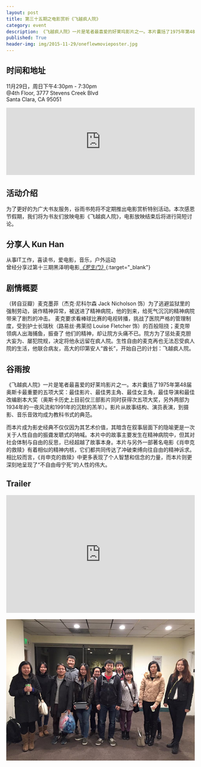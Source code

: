 ```yaml
---
layout: post
title: 第三十五期之电影赏析《飞越疯人院》
category: event
description: 《飞越疯人院》一片是笔者最喜爱的好莱坞影片之一。本片囊括了1975年第48届奥斯卡最重要的五项大奖：最佳影片、最佳男主角、最佳女主角，最佳导演和最佳改编剧本大奖（奥斯卡历史上目前仅三部影片同时获得次五项大奖，另外两部为1934年的一夜风流和1991年的沉默的羔羊）。影片从故事结构、演员表演，到摄影、音乐音效均成为教科书式的典范。
published: True
header-img: img/2015-11-29/oneflewmovieposter.jpg 
---
```


## 时间和地址

11月29日，周日下午4:30pm - 7:30pm  
@4th Floor, 3777 Stevens Creek Blvd  
Santa Clara, CA 95051

<iframe width="100%" height="180" frameborder="0" style="border:0"
src="https://www.google.com/maps/embed/v1/place?q=3777%20Stevens%20Creek%20Blvd%20Santa%20Clara%2C%20CA%2095054&key=AIzaSyBU8Fpde0IWAvSPYuvrpcjOHm_8scuCusk" allowfullscreen></iframe>

## 活动介绍

为了更好的为广大书友服务，谷雨书苑将不定期推出电影赏析特别活动。本次感恩节假期，我们将为书友们放映电影《飞越疯人院》，电影放映结束后将进行简短讨论。

## 分享人 Kun Han

从事IT工作，喜读书，爱电影，音乐，户外运动  
曾经分享过第十三期黑泽明电影[*《罗生门》*](http://www.valleyrain.org/event/2015/06/28/the-rashomon/){:target="_blank"}

## 剧情概要

（转自豆瓣）麦克墨菲（杰克·尼科尔森 Jack Nicholson 饰）为了逃避监狱里的强制劳动，装作精神异常，被送进了精神病院，他的到来，给死气沉沉的精神病院带来了剧烈的冲击。 
麦克要求看棒球比赛的电视转播，挑战了医院严格的管理制度，受到护士长瑞秋（路易丝·弗莱彻 Louise Fletcher 饰）的百般阻挠；麦克带领病人出海捕鱼，振奋了 他们的精神，却让院方头痛不已。院方为了惩处麦克胆大妄为、屡犯院规，决定将他永远留在疯人院。生性自由的麦克再也无法忍受疯人院的生活，他联合病友，高大的印第安人“酋长”，开始自己的计划：飞越疯人院。 

## 谷雨按

《飞越疯人院》一片是笔者最喜爱的好莱坞影片之一。本片囊括了1975年第48届奥斯卡最重要的五项大奖：最佳影片、最佳男主角、最佳女主角，最佳导演和最佳改编剧本大奖（奥斯卡历史上目前仅三部影片同时获得次五项大奖，另外两部为1934年的一夜风流和1991年的沉默的羔羊）。影片从故事结构、演员表演，到摄影、音乐音效均成为教科书式的典范。

而本片成为影史经典不仅仅因为其艺术价值，其暗含在叙事层面下的隐喻更是一次关于人性自由的振聋发聩式的呐喊。本片中的故事主要发生在精神病院中，但其对社会体制与自由的反思，已经超越了故事本身。本片与另外一部著名电影《肖申克的救赎》有着相似的精神内核，它们都共同传达了冲破束缚向往自由的精神诉求。 相比较而言，《肖申克的救赎》中更多表现了个人智慧和信念的力量，而本片则更深刻地呈现了“不自由毋宁死”的人性的伟大。

## Trailer
<iframe width="100%" height="315" src="https://www.youtube.com/embed/OXrcDonY-B8" frameborder="0" allowfullscreen></iframe>

![pic](/img/2015-11-29/group.jpg)
